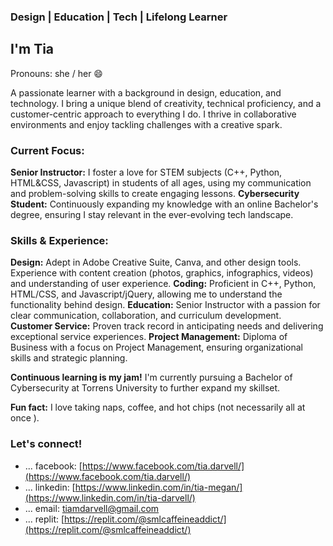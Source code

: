 ###  Design |  Education |  Tech | Lifelong Learner

## I'm Tia
Pronouns: she / her 😄 

A passionate learner with a background in design, education, and technology.  I bring a unique blend of creativity, technical proficiency, and a customer-centric approach to everything I do. I thrive in collaborative environments and enjoy tackling challenges with a creative spark.

### Current Focus:
****Senior Instructor:**** I foster a love for STEM subjects (C++, Python, HTML&CSS, Javascript) in students of all ages, using my communication and problem-solving skills to create engaging lessons.
**Cybersecurity Student:** Continuously expanding my knowledge with an online Bachelor's degree, ensuring I stay relevant in the ever-evolving tech landscape.

###  Skills & Experience:
**Design:** Adept in Adobe Creative Suite, Canva, and other design tools. Experience with content creation (photos, graphics, infographics, videos) and understanding of user experience.
**Coding:** Proficient in C++, Python, HTML/CSS, and Javascript/jQuery, allowing me to understand the functionality behind design.
**Education:** Senior Instructor with a passion for clear communication, collaboration, and curriculum development.
**Customer Service:** Proven track record in anticipating needs and delivering exceptional service experiences.
**Project Management:** Diploma of Business with a focus on Project Management, ensuring organizational skills and strategic planning.

**Continuous learning is my jam!** I'm currently pursuing a Bachelor of Cybersecurity at Torrens University to further expand my skillset.

**Fun fact:** I love taking naps, coffee, and hot chips (not necessarily all at once ).

###  Let's connect! 
-    ... facebook: [https://www.facebook.com/tia.darvell/](https://www.facebook.com/tia.darvell/)
-    ... linkedin: [https://www.linkedin.com/in/tia-megan/](https://www.linkedin.com/in/tia-darvell/)
-    ... email: tiamdarvell@gmail.com
-    ... replit: [https://replit.com/@smlcaffeineaddict/](https://replit.com/@smlcaffeineaddict/)


<!--
**smlcaffeineaddict/smlcaffeineaddict** is a ✨ _special_ ✨ repository because its `README.md` (this file) appears on your GitHub profile.

Here are some ideas to get you started:

- 🔭 I’m currently working on ...
- 🌱 I’m currently learning ...
- 👯 I’m looking to collaborate on ...
- 🤔 I’m looking for help with ...
- 💬 Ask me about ...
- 📫 How to reach me: ...
- 😄 Pronouns: ...
- ⚡ Fun fact: ...
-->
